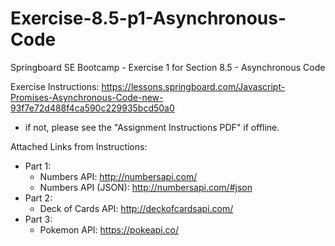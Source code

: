 # Exercise-8.5-p1-Asynchronous-Code

Springboard SE Bootcamp - Exercise 1 for Section 8.5 - Asynchronous Code

Exercise Instructions: https://lessons.springboard.com/Javascript-Promises-Asynchronous-Code-new-93f7e72d488f4ca590c229935bcd50a0

- if not, please see the "Assignment Instructions PDF" if offline.

Attached Links from Instructions:

- Part 1:
  - Numbers API: http://numbersapi.com/
  - Numbers API (JSON): http://numbersapi.com/#json
- Part 2:
  - Deck of Cards API: http://deckofcardsapi.com/
- Part 3:
  - Pokemon API: https://pokeapi.co/
